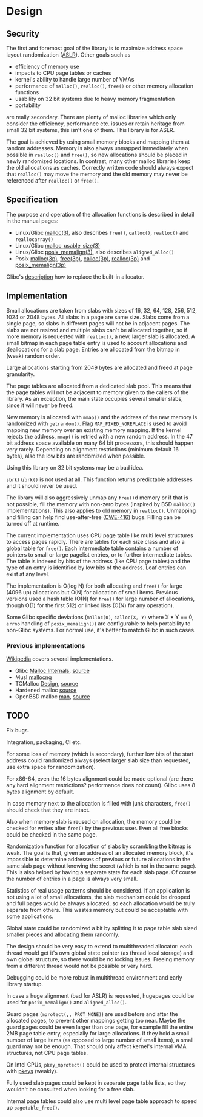 # Design

## Security

The first and foremost goal of the library is to maximize address space layout randomization
([ASLR](https://en.wikipedia.org/wiki/Address_space_layout_randomization)).
Other goals such as
- efficiency of memory use
- impacts to CPU page tables or caches
- kernel's ability to handle large number of VMAs
- performance of `malloc()`, `realloc()`, `free()` or other memory allocation functions
- usability on 32 bit systems due to heavy memory fragmentation
- portability

are really secondary. There are plenty of malloc libraries which only consider the efficiency, performance etc. issues
or retain heritage from small 32 bit systems, this isn't one of them. This library is for ASLR.

The goal is achieved by using small memory blocks and mapping them at random addresses.
Memory is also always unmapped immediately when possible in `realloc()` and `free()`,
so new allocations should be placed in newly randomized locations.
In contrast, many other malloc libraries keep the old allocations as caches.
Correctly written code should always expect that `realloc()` may move the memory and
the old memory may never be referenced after `realloc()` or `free()`.

## Specification

The purpose and operation of the allocation functions is described in detail in the manual pages:
- Linux/Glibc [malloc(3)](https://www.man7.org/linux/man-pages/man3/malloc.3.html), also describes `free()`, `calloc()`, `realloc()` and `reallocarray()`
- Linux/Glibc [malloc_usable_size(3)](https://www.man7.org/linux/man-pages/man3/malloc_usable_size.3.html)
- Linux/Glibc [posix_memalign(3)](https://www.man7.org/linux/man-pages/man3/posix_memalign.3.html), also describes `aligned_alloc()`
- Posix [malloc(3p)](https://www.man7.org/linux/man-pages/man3/malloc.3p.html), [free(3p)](https://www.man7.org/linux/man-pages/man3/free.3p.html),
[calloc(3p)](https://www.man7.org/linux/man-pages/man3/calloc.3p.html), [realloc(3p)](https://www.man7.org/linux/man-pages/man3/realloc.3p.html) and  [posix_memalign(3p)](https://www.man7.org/linux/man-pages/man3/posix_memalign.3p.html)

Glibc's [description](https://www.gnu.org/software/libc/manual/html_node/Replacing-malloc.html) how to replace the built-in allocator.

## Implementation
Small allocations are taken from slabs with sizes of 16, 32, 64, 128, 256, 512, 1024 or 2048 bytes.
All slabs in a page are same size. Slabs come from a single page, so slabs in different pages will not be in adjacent pages.
The slabs are not resized and multiple slabs can't be allocated together,
so if more memory is requested with `realloc()`, a new, larger slab is allocated.
A small bitmap in each page table entry is used to account allocations and deallocations for a slab page.
Entries are allocated from the bitmap in (weak) random order.

Large allocations starting from 2049 bytes are allocated and freed at page granularity.

The page tables are allocated from a dedicated slab pool.
This means that the page tables will not be adjacent to memory given to the callers of the library.
As an exception, the main state occupies several smaller slabs, since it will never be freed.

New memory is allocated with `mmap()` and the address of the new memory is randomized with `getrandom()`.
Flag `MAP_FIXED_NOREPLACE` is used to avoid mapping new memory over an existing memory mapping.
If the kernel rejects the address, `mmap()` is retried with a new random address.
In the 47 bit address space available on many 64 bit processors, this should happen very rarely.
Depending on alignment restrictions (minimum default 16 bytes), also the low bits are randomized when possible.

Using this library on 32 bit systems may be a bad idea.

`sbrk()`/`brk()` is not used at all. This function returns predictable addresses and it should never be used.

The library will also aggressively unmap any `free()`d memory or if that is not possible,
fill the memory with non-zero bytes (inspired by BSD `malloc()` implementations).
This also applies to old memory in `realloc()`.
Unmapping and filling can help find use-after-free ([CWE-416](https://cwe.mitre.org/data/definitions/416.html)) bugs.
Filling can be turned off at runtime.

The current implementation uses CPU page table like multi level
structures to access pages rapidly.
There are tables for each size class and also a global table for `free()`.
Each intermediate table contains a number of pointers to small or large
pagelist entries, or to further intermediate tables.
The table is indexed by bits of the address (like CPU page tables) and
the type of an entry is identified by low bits of the address.
Leaf entries can exist at any level.

The implementation is O(log N) for both allocating and `free()` for
large (4096 up) allocations but O(N) for allocation of small items.
Previous versions used a hash table (O(N) for `free()` for large
number of allocations, though O(1) for the first 512) or linked lists
(O(N) for any operation).

Some Glibc specific deviations (`malloc(0)`, `calloc(X, Y)` where X * Y == 0, `errno` handling of `posix_memalign()`) are configurable
to help portability to non-Glibc systems. For normal use, it's better to match Glibc in such cases.

### Previous implementations

[Wikipedia](https://en.wikipedia.org/wiki/C_dynamic_memory_allocation) covers several implementations.

- Glibc [Malloc Internals](https://sourceware.org/glibc/wiki/MallocInternals), [source](https://sourceware.org/git/?p=glibc.git;a=blob;f=malloc/malloc.c;h=2ba1fee144f5742daa0fdc72088f73d4c3049ffe;hb=HEAD)
- Musl [mallocng](https://git.musl-libc.org/cgit/musl/tree/src/malloc/mallocng/malloc.c)
- TCMalloc [Design](https://google.github.io/tcmalloc/design.html), [source](https://github.com/google/tcmalloc)
- Hardened malloc [source](https://github.com/GrapheneOS/hardened_malloc)
- OpenBSD malloc [man](https://man.openbsd.org/malloc), [source](https://cvsweb.openbsd.org/src/lib/libc/stdlib/malloc.c)

## TODO

Fix bugs.

Integration, packaging, CI etc.

For some loss of memory (which is secondary), further low bits of the start address could randomized always
(select larger slab size than requested, use extra space for randomization).

For x86-64, even the 16 bytes alignment could be made optional (are there any hard alignment restrictions? performance does not count).
Glibc uses 8 bytes alignment by default.

In case memory next to the allocation is filled with junk characters, `free()` should check that they are intact.

Also when memory slab is reused on allocation, the memory could be checked for writes after `free()` by the previous user.
Even all free blocks could be checked in the same page.

Randomization function for allocation of slabs by scrambling the bitmap is weak.
The goal is
that, given an address of an allocated memory block, it's impossible
to determine addresses of previous or future allocations in the same
slab page without knowing the secret (which is not in the same
page). This is also helped by having a separate state for each slab
page. Of course the number of entries in a page is always very
small.
  
Statistics of real usage patterns should be considered. If an application is not using a lot of small allocations,
the slab mechanism could be dropped and full pages would be always allocated, so each allocation would be truly separate from others.
This wastes memory but could be acceptable with some applications.

Global state could be randomized a bit by splitting it to page table slab sized smaller pieces and allocating them randomly.

The design should be very easy to extend to multithreaded allocator: each thread would get it's own global state pointer (as thread local storage)
and own global structure, so there would be no locking issues.
Freeing memory from a different thread would not be possible or very hard.

Debugging could be more robust in multithread environment and early library startup.

In case a huge alignment (bad for ASLR) is requested, hugepages could be used for `posix_memalign()` and `aligned_alloc()`.

Guard pages (`mprotect(,, PROT_NONE)`) are used before and after the allocated pages, to prevent other mappings getting too near.
Maybe the guard pages could be even larger than one page, for example fill the entire 2MB page table entry, especially for large allocations.
If they hold a small number of large items (as opposed to large number of small items), a small guard may not be enough.
That should only affect kernel's internal VMA structures, not CPU page tables.

On Intel CPUs, `pkey_mprotect()` could be used to protect internal structures with [pkeys](https://man7.org/linux/man-pages/man7/pkeys.7.html) (weakly).

Fully used slab pages could be kept in separate page table lists, so they wouldn't be consulted when looking for a free slab.

Internal page tables could also use multi level page table approach to speed up `pagetable_free()`.
